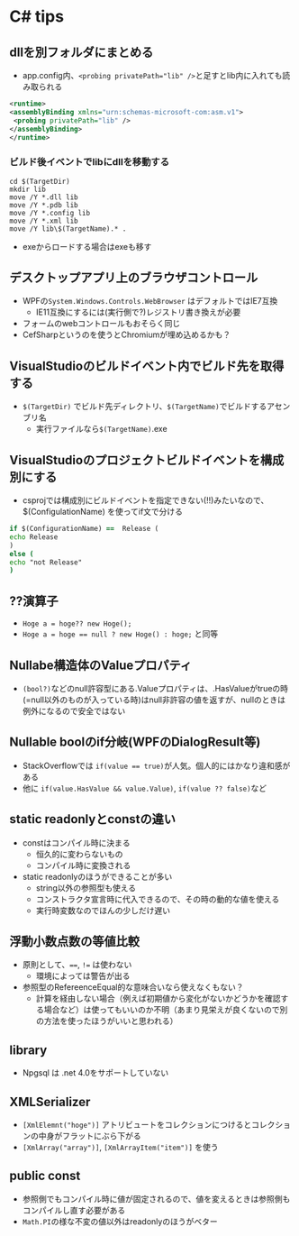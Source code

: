 # C# tips

## dllを別フォルダにまとめる

* app.config内、`<probing privatePath="lib" />`と足すとlib内に入れても読み取られる

```xml
<runtime>
<assemblyBinding xmlns="urn:schemas-microsoft-com:asm.v1">
 <probing privatePath="lib" />
</assemblyBinding>
</runtime>
```

### ビルド後イベントでlibにdllを移動する

```batch
cd $(TargetDir)
mkdir lib
move /Y *.dll lib
move /Y *.pdb lib
move /Y *.config lib
move /Y *.xml lib
move /Y lib\$(TargetName).* .
```

* exeからロードする場合はexeも移す

## デスクトップアプリ上のブラウザコントロール

* WPFの`System.Windows.Controls.WebBrowser` はデフォルトではIE7互換
  * IE11互換にするには(実行側で?)レジストリ書き換えが必要
* フォームのwebコントロールもおそらく同じ
* CefSharpというのを使うとChromiumが埋め込めるかも？

## VisualStudioのビルドイベント内でビルド先を取得する

* `$(TargetDir)` でビルド先ディレクトリ、`$(TargetName)`でビルドするアセンブリ名
  * 実行ファイルなら`$(TargetName)`.exe

## VisualStudioのプロジェクトビルドイベントを構成別にする

* csprojでは構成別にビルドイベントを指定できない(!!)みたいなので、 $(ConfigulationName) を使ってif文で分ける

```bat
if $(ConfigurationName) ==  Release (
echo Release
)
else (
echo "not Release"
)
```

## ??演算子

* `Hoge a = hoge?? new Hoge();`
* `Hoge a = hoge == null ? new Hoge() : hoge;` と同等

## Nullabe構造体のValueプロパティ

* `(bool?)`などのnull許容型にある.Valueプロパティは、.HasValueがtrueの時 (=null以外のものが入っている時)はnull非許容の値を返すが、nullのときは例外になるので安全ではない

## Nullable boolのif分岐(WPFのDialogResult等)

* StackOverflowでは `if(value == true)`が人気。個人的にはかなり違和感がある
* 他に `if(value.HasValue && value.Value)`, `if(value ?? false)`など

## static readonlyとconstの違い

* constはコンパイル時に決まる
  * 恒久的に変わらないもの
  * コンパイル時に変換される
* static readonlyのほうができることが多い
  * string以外の参照型も使える
  * コンストラクタ宣言時に代入できるので、その時の動的な値を使える
  * 実行時変数なのでほんの少しだけ遅い

## 浮動小数点数の等値比較

* 原則として、`==`, `!=` は使わない
  * 環境によっては警告が出る
* 参照型のRefereenceEqual的な意味合いなら使えなくもない？
  * 計算を経由しない場合（例えば初期値から変化がないかどうかを確認する場合など）は使ってもいいのか不明（あまり見栄えが良くないので別の方法を使ったほうがいいと思われる）

## library

* Npgsql は .net 4.0をサポートしていない

## XMLSerializer

* `[XmlElemnt("hoge")]` アトリビュートをコレクションにつけるとコレクションの中身がフラットにぶら下がる
* `[XmlArray("array")]`, `[XmlArrayItem("item")]` を使う

## public const

* 参照側でもコンパイル時に値が固定されるので、値を変えるときは参照側もコンパイルし直す必要がある
* `Math.PI`の様な不変の値以外はreadonlyのほうがベター


